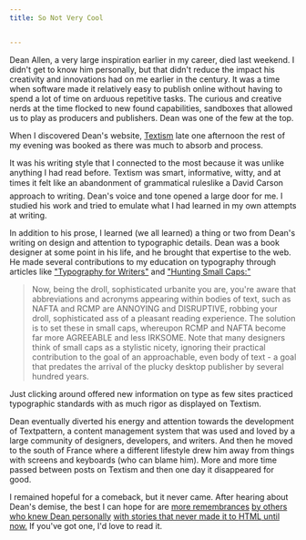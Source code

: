 ```yaml
---
title: So Not Very Cool


---
```


Dean Allen, a very large inspiration earlier in my career, died last weekend. I didn't get to know him personally, but that didn't reduce the impact his creativity and innovations had on me earlier in the century. It was a time when software made it relatively easy to publish online without having to spend a lot of time on arduous repetitive tasks. The curious and creative nerds at the time flocked to new found capabilities, sandboxes that allowed us to play as producers and publishers. Dean was one of the few at the top.



When I discovered Dean's website, [Textism](https://web.archive.org/web/20010418224109/http://www.textism.com:80/) late one afternoon the rest of my evening was booked as there was much to absorb and process. 



It was his writing style that I connected to the most because it was unlike anything I had read before. Textism was smart, informative, witty, and at times it felt like an abandonment of grammatical rules&#151;like a David Carson approach to writing. Dean's voice and tone opened a large door for me. I studied his work and tried to emulate what I had learned in my own attempts at writing.



In addition to his prose, I learned (we all learned) a thing or two from Dean's writing on design and attention to typographic details. Dean was a book designer at some point in his life, and he brought that expertise to the web. He made several contributions to my education on typography through articles like ["Typography for Writers"](https://web.archive.org/web/20010409223650/http://www.textism.com:80/resources/index.html?id=7) and ["Hunting Small Caps:"](https://web.archive.org/web/20010616145551/http://www.textism.com:80/resources/index.html?id=2)



> Now, being the droll, sophisticated urbanite you are, you're aware that abbreviations and acronyms appearing within bodies of text, such as <span class="caps">NAFTA</span> and <span class="caps">RCMP</span> are <span class="caps">ANNOYING</span> and <span class="caps">DISRUPTIVE</span>, robbing your droll, sophisticated ass of a pleasant reading experience. The solution is to set these in small caps, whereupon <span class="caps">RCMP</span> and <span class="caps">NAFTA</span> become far more <span class="caps">AGREEABLE</span> and less <span class="caps">IRKSOME</span>. Note that many designers think of small caps as a stylistic nicety, ignoring their practical contribution to the goal of an approachable, even body of text - a goal that predates the arrival of the plucky desktop publisher by several hundred years.</div>



Just clicking around offered new information on type as few sites practiced typographic standards with as much rigor as displayed on Textism.



Dean eventually diverted his energy and attention towards the development of Textpattern, a content management system that was used and loved by a large community of designers, developers, and writers. And then he moved to the south of France where a different lifestyle drew him away from things with screens and keyboards (who can blame him). More and more time passed between posts on Textism and then one day it disappeared for good.



I remained hopeful for a comeback, but it never came. After hearing about Dean's demise, the best I can hope for are [more remembrances](https://ethanmarcotte.com/wrote/cardigan/) [by others](https://kottke.org/18/01/rest-in-peace-dean-allen) [who knew Dean personally](https://om.co/2018/01/18/dean-allen-rest-in-peace/) [with stories that never made it to <span class="caps">HTML</span> until now.](https://daringfireball.net/2018/01/dean_allen) If you've got one, I'd love to read it.

